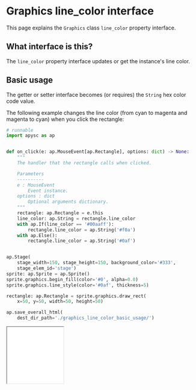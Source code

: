 # Graphics line_color interface

This page explains the `Graphics` class `line_color` property interface.

## What interface is this?

The `line_color` property interface updates or get the instance's line color.

## Basic usage

The getter or setter interface becomes (or requires) the `String` hex color code value.

The following example changes the line color (from cyan to magenta and magenta to cyan) when you click the rectangle:

```py
# runnable
import apysc as ap


def on_click(e: ap.MouseEvent[ap.Rectangle], options: dict) -> None:
    """
    The handler that the rectangle calls when clicked.

    Parameters
    ----------
    e : MouseEvent
        Event instance.
    options : dict
        Optional arguments dictionary.
    """
    rectangle: ap.Rectangle = e.this
    line_color: ap.String = rectangle.line_color
    with ap.If(line_color == '#00aaff'):
        rectangle.line_color = ap.String('#f0a')
    with ap.Else():
        rectangle.line_color = ap.String('#0af')


ap.Stage(
    stage_width=150, stage_height=150, background_color='#333',
    stage_elem_id='stage')
sprite: ap.Sprite = ap.Sprite()
sprite.graphics.begin_fill(color='#0', alpha=0.0)
sprite.graphics.line_style(color='#0af', thickness=5)

rectangle: ap.Rectangle = sprite.graphics.draw_rect(
    x=50, y=50, width=50, height=50)

ap.save_overall_html(
    dest_dir_path='./graphics_line_color_basic_usage/')
```

<iframe src="static/graphics_line_color_basic_usage/index.html" width="150" height="150"></iframe>
